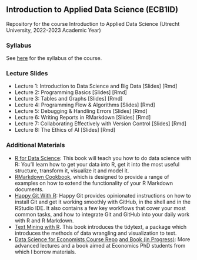 ## Introduction to Applied Data Science (ECB1ID)

Repository for the course Introduction to Applied Data Science (Utrecht University, 2022-2023 Academic Year)

### Syllabus

See [here](www.link.com) for the syllabus of the course. 

### Lecture Slides

- Lecture 1: Introduction to Data Science and Big Data [Slides] [Rmd]
- Lecture 2: Programming Basics [Slides] [Rmd]
- Lecture 3: Tables and Graphs [Slides] [Rmd]
- Lecture 4: Programming Flow & Algorithms [Slides] [Rmd]
- Lecture 5: Debugging & Handling Errors [Slides] [Rmd]
- Lecture 6: Writing Reports in RMarkdown [Slides] [Rmd]
- Lecture 7: Collaborating Effectively with Version Control [Slides] [Rmd]
- Lecture 8: The Ethics of AI [Slides] [Rmd]

### Additional Materials

  - [R for Data Science](https://r4ds.had.co.nz/): This book will teach you how to do data science with R: You’ll learn how to get your data into R, get it into the most useful structure, transform it, visualize it and model it.
  - [RMarkdown Cookbook](https://bookdown.org/yihui/rmarkdown-cookbook/), which is designed to provide a range of examples on how to extend the functionality of your R Markdown documents. 
  - [Happy Git With R](https://happygitwithr.com/): Happy Git provides opinionated instructions on how to install Git and get it working smoothly with GitHub, in the shell and in the RStudio IDE. It also contains a few key workflows that cover your most common tasks, and how to integrate Git and GitHub into your daily work with R and R Markdown.
  - [Text Mining with R](https://www.tidytextmining.com/). This book introduces the tidytext, a package which introduces the methods of data wrangling and visualization to text. 
- [Data Science for Economists Course Repo](https://github.com/uo-ec607/lectures) [and Book (in Progress)](https://grantmcdermott.com/ds4e/spatial-analysis.html): More advanced lectures and a book aimed at Economics PhD students from which I borrow materials.

